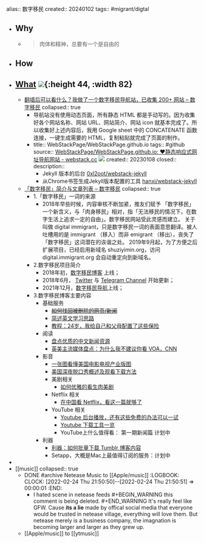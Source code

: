 alias:: 数字移民
created:: 20240102
tags:: #migrant/digtal

- ## Why
  - > 肉体和精神，总要有一个是自由的
- ## How
- ## [What](https://blog.shuziyimin.org) ![](https://img.shields.io/github/stars/shuziyimin){:height 44, :width 82}
  - [翻墙后可以看什么？我做了一个数字移民导航站，已收集 200+ 网站 – 数字移民](https://blog.shuziyimin.org/1321)
    collapsed:: true
    - 导航站没有使用动态页面，所有静态 HTML 都是手动写的。因为收集好各个网站名称、网站 URL、网站简介、网站 icon 就基本完成了。所以收集好上述内容后，我用 Google sheet 中的 CONCATENATE 函数连接，一键生成需要的 HTML，复制粘贴就完成了页面的制作。
    - title::  WebStackPage/WebStackPage.github.io
      tags:: #github
      source:: [WebStackPage/WebStackPage.github.io: ❤️静态响应式网址导航网站 - webstack.cc](https://github.com/WebStackPage/WebStackPage.github.io) ![](https://img.shields.io/github/stars/WebStackPage/WebStackPage.github.io)
      created:: 20230108
      closed:: 
      description::
      - Jekyll 版本的后台 [0xl2oot/webstack-jekyll](https://github.com/0xl2oot/webstack-jekyll)
      - 从Chrome书签生成Jekyll版本配置的工具 [hanxi/webstack-jekyll](https://github.com/hanxi/webstack-jekyll)
  - [「数字移民」简介与文章列表 – 数字移民](https://blog.shuziyimin.org/431)
    collapsed:: true
    - 1.「数字移民」一词的来源
      - 2018年早些时候，内容审核不断加紧，推友们赋予 「数字移民」一个新含义，与「肉身移民」相对，指「无法移民的情况下，在数字生活上追求一定的自由」。数字移民网站受此灵感而建立。
        关于叫做 digital immigrant，只是数字移民一词的表面意思翻译。被人吐槽用的是 immigrant （移入）而非 emigrant （移出），丧失了「数字移民」这词潜在的诙谐之处。
        2019年9月起，为了方便之后扩展项目，已经启用新域名 shuziyimin.org，访问 digital.immigrant.org 会自动重定向到新域名。
    - 2.数字移民项目简介
      - 2018年初，[数字移民博客](http://blog.shuziyimin.org/) 上线；
      - 2018年6月， [Twitter](https://twitter.com/shuziyimin) 与 [Telegram Channel](http://t.me/shuziyimin) 开始更新；
      - 2021年12月，[数字移民导航](http://shuziyimin.org/)上线；
    - 3.数字移民博客主要内容
      - 基础服务
        - ~~[如何找回被删除的网页/新闻](https://blog.shuziyimin.org/360)~~
        - [简述英文学习思路](https://blog.shuziyimin.org/39)
        - [教程：24岁，我给自己和父母配置了这些保险](https://blog.shuziyimin.org/526)
      - 阅读
        - [盘点优质的中文新闻资源](https://blog.shuziyimin.org/1086)
        - [英美主流媒体盘点：为什么我不建议你看 VOA，CNN](https://blog.shuziyimin.org/587)
      - 影音
        - [一张图看懂美国电影电视产业版图](https://blog.shuziyimin.org/214)
        - [美国深夜脱口秀概述及观看下载方法](https://blog.shuziyimin.org/234)
        - 美剧相关
          - [如何优雅的看生肉美剧](https://blog.shuziyimin.org/20)
        - Netflix 相关
          - [在中国看 Netflix，看这一篇就够了](https://blog.shuziyimin.org/16)
        - YouTube 相关
          - [Youtube 后台播放，还有这些免费的办法可以一试](https://blog.shuziyimin.org/305)
          - [Youtube 下载工具一览](https://blog.shuziyimin.org/18)
          - YouTube上什么值得看： 第一期新闻篇 计划中
      - 利器
        - [利器：如何批量下载 Tumblr 博客内容](https://blog.shuziyimin.org/459)
        - Setapp，大概是Mac上最值得订阅的服务：计划中
-
- [[music]]
  collapsed:: true
  - DONE #archive Netease Music to [[Apple/music]]
    :LOGBOOK:
    CLOCK: [2022-02-24 Thu 21:50:50]--[2022-02-24 Thu 21:50:51] =>  00:00:01
    :END:
    - I hated scene in netease feeds
      #+BEGIN_WARNING
      this comment is being deleted.
      #+END_WARNING
      It's really feel like GFW. Cause **its a lie** made by offical social media that everyone would be trusted in netease village, everything will love them. But netease merely is a business company, the imagnation is becoming larger and larger as they grew up.
  - [[Apple/music]] to [[ytmusic]]